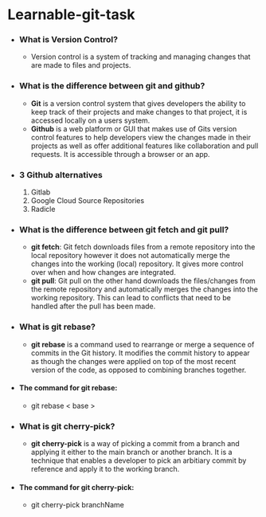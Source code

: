 # Learnable-git-task

* ### What is Version Control?
    * Version control is a system of tracking and managing changes that are made to files and projects.

* ### What is the difference between git and github?
    * **Git** is a version control system that gives developers the ability to keep track of their projects
    and make changes to that project, it is accessed locally on a users system.
    * **Github** is a web platform or GUI that makes use of Gits version control features to help developers 
    view the changes made in their projects as well as offer additional features like collaboration and pull 
    requests. It is accessible through a browser or an app.
    
* ### 3 Github alternatives
    1. Gitlab
    2. Google Cloud Source Repositories
    3. Radicle

* ### What is the difference between git fetch and git pull?
    * **git fetch**: Git fetch downloads files from a remote repository into the local repository however 
        it does not automatically merge the changes into the working (local) repository. It gives more
        control over when and how changes are integrated.
    * **git pull**: Git pull on the other hand downloads the files/changes from the remote repository and
        automatically merges the changes into the working repository. This can lead to conflicts that need
        to be handled after the pull has been made.

* ### What is git rebase?
    * **git rebase** is a command used to rearrange or merge a sequence of commits in the Git history. 
    It modifies the commit history to appear as though the changes were applied on top of the most recent 
    version of the code, as opposed to combining branches together.
* #### The command for git rebase:
    * git rebase < base >

* ### What is git cherry-pick?
    * **git cherry-pick** is a way of picking a commit from a branch and applying it either to the main
    branch or another branch. It is a technique that enables a developer to pick an arbitiary commit by
    reference and apply it to the working branch.
* #### The command for git cherry-pick:
    * git cherry-pick branchName

    